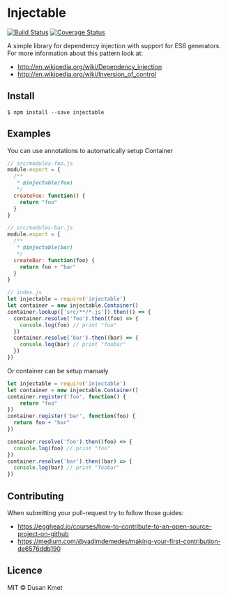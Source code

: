 # Injectable

[![Build Status](https://travis-ci.org/dkMorlok/node-injectable.svg?branch=master)](https://travis-ci.org/dkMorlok/node-injectable)
[![Coverage Status](https://coveralls.io/repos/github/dkMorlok/node-injectable/badge.svg)](https://coveralls.io/github/dkMorlok/node-injectable)

A simple library for dependency injection with support for ES6 generators. For more information about this pattern look at:
* http://en.wikipedia.org/wiki/Dependency_injection
* http://en.wikipedia.org/wiki/Inversion_of_control


## Install

`$ npm install --save injectable`

## Examples

You can use annotations to automatically setup Container
```js
// src/modules-foo.js
module.export = {
  /**
   * @injectable(foo)
   */
  createFoo: function() {
    return "foo"
  }
}

// src/modules-bar.js
module.export = {
  /**
   * @injectable(bar)
   */
  createBar: function(foo) {
    return foo + "bar"
  }
}

// index.js
let injectable = require('injectable')
let container = new injectable.Container()
container.lookup(['src/**/*.js']).then(() => {
  container.resolve('foo').then((foo) => {
    console.log(foo) // print "foo"
  })
  container.resolve('bar').then((bar) => {
    console.log(bar) // print "foobar"
  })
})
```

Or container can be setup manualy
```js
let injectable = require('injectable')
let container = new injectable.Container()
container.register('foo', function() {
	return "foo"
})
container.register('bar', function(foo) {
  return foo + "bar"
})

container.resolve('foo').then((foo) => {
  console.log(foo) // print "foo"
})
container.resolve('bar').then((bar) => {
  console.log(bar) // print "foobar"
})
```


## Contributing

When submitting your pull-request try to follow those guides:
* https://egghead.io/courses/how-to-contribute-to-an-open-source-project-on-github
* https://medium.com/@vadimdemedes/making-your-first-contribution-de6576ddb190


## Licence

MIT © Dusan Kmet
